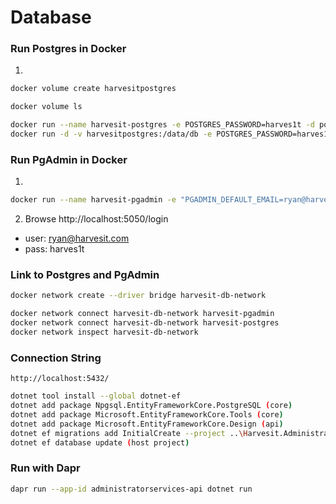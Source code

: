 # Database

### Run Postgres in Docker
1.
```bash
docker volume create harvesitpostgres

docker volume ls

docker run --name harvesit-postgres -e POSTGRES_PASSWORD=harves1t -d postgres
docker run -d -v harvesitpostgres:/data/db -e POSTGRES_PASSWORD=harves1t --name harvesit-postgres -p 5432:5432 postgres
```

### Run PgAdmin in Docker
1.
```bash
docker run --name harvesit-pgadmin -e "PGADMIN_DEFAULT_EMAIL=ryan@harvesit.com" -e "PGADMIN_DEFAULT_PASSWORD=harves1t" -p 5050:80 -d dpage/pgadmin4 
```
2. Browse http://localhost:5050/login
- user: ryan@harvesit.com
- pass: harves1t


### Link to Postgres and PgAdmin
```bash
docker network create --driver bridge harvesit-db-network

docker network connect harvesit-db-network harvesit-pgadmin
docker network connect harvesit-db-network harvesit-postgres
docker network inspect harvesit-db-network
```

### Connection String
`http://localhost:5432/`

```bash
dotnet tool install --global dotnet-ef
dotnet add package Npgsql.EntityFrameworkCore.PostgreSQL (core)
dotnet add package Microsoft.EntityFrameworkCore.Tools (core)
dotnet add package Microsoft.EntityFrameworkCore.Design (api)
dotnet ef migrations add InitialCreate --project ..\Harvesit.AdministratorServices.Infrastructure\Harvesit.AdministratorServices.Infrastructure.csproj (host project)
dotnet ef database update (host project)
```

### Run with Dapr
```bash
dapr run --app-id administratorservices-api dotnet run
```